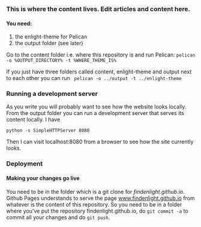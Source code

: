 ### This is where the content lives. Edit articles and content here.

#### You need:
1. the enlight-theme for Pelican
2. the output folder (see later)

Go to the content folder i.e. where this repository is and run Pelican:
``` pelican -o %OUTPUT_DIRECTORY% -t %WHERE_THEME_IS% ```

If you just have three folders called content, enlight-theme and output next to each other you can run
``` pelican -o ../output -t ../enlight-theme```

### Running a development server
As you write you will probably want to see how the website looks locally. From the output folder you can run a development server that serves its content locally. I have

```python -s SimpleHTTPServer 8080```

Then I can visit localhost:8080 from a browser to see how the site currently looks.

### Deployment
#### Making your changes go live
You need to be in the folder which is a git clone for *findenlight.github.io*. Github Pages understands to serve the page www.findenlight.github.io from whatever is the content of this repository.
So you need to be in a folder where you've put the repository findenlight.github.io, do `git commit -a` to commit all your changes and do ```git push```.
